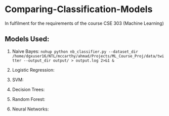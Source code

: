 # Comparing-Classification-Models
In fulfilment for the requirements of the course CSE 303 (Machine Learning)


## Models Used:
1. Naive Bayes:
```nohup python nb_classifier.py --dataset_dir /home/dgxuser16/NTL/mccarthy/ahmad/Projects/ML_Course_Proj/data/twitter --output_dir output/ > output.log 2>&1 &```

2. Logistic Regression:

3. SVM:

4. Decision Trees:

5. Random Forest:

6. Neural Networks:
